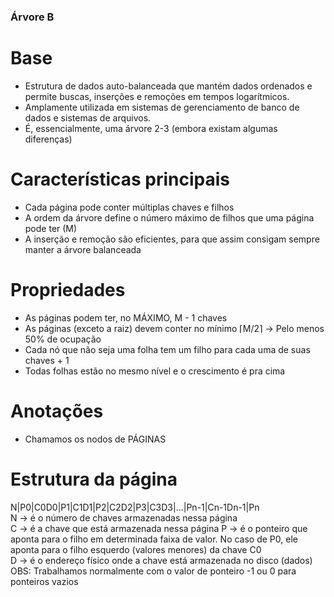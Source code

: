 ### Árvore B  

# Base  
* Estrutura de dados auto-balanceada que mantém dados ordenados e permite buscas, inserções e remoções em tempos logarítmicos.  
* Amplamente utilizada em sistemas de gerenciamento de banco de dados e sistemas de arquivos.  
* É, essencialmente, uma árvore 2-3 (embora existam algumas diferenças)  

# Características principais  
* Cada página pode conter múltiplas chaves e filhos  
* A ordem da árvore define o número máximo de filhos que uma página pode ter (M)    
* A inserção e remoção são eficientes, para que assim consigam sempre manter a árvore balanceada  

# Propriedades  
* As páginas podem ter, no MÁXIMO, M - 1 chaves  
* As páginas (exceto a raiz) devem conter no mínimo ⌈M/2⌉ -> Pelo menos 50% de ocupação  
* Cada nó que não seja uma folha tem um filho para cada uma de suas chaves + 1  
* Todas folhas estão no mesmo nível e o crescimento é pra cima  

# Anotações  
* Chamamos os nodos de PÁGINAS  

# Estrutura da página
N|P0|C0D0|P1|C1D1|P2|C2D2|P3|C3D3|...|Pn-1|Cn-1Dn-1|Pn  
N -> é o número de chaves armazenadas nessa página  
C -> é a chave que está armazenada nessa página
P -> é o ponteiro que aponta para o filho em determinada faixa de valor. No caso de P0, ele aponta para o filho esquerdo (valores menores) da chave C0  
D -> é o endereço físico onde a chave está armazenada no disco (dados)  
OBS: Trabalhamos normalmente com o valor de ponteiro -1 ou 0 para ponteiros vazios  
